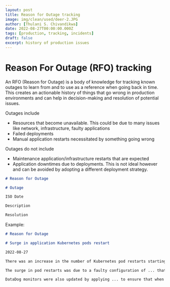 ```yaml
---
layout: post
title: Reason for Outage tracking
image: img/clean/used/deer-2.JPG
author: [Thulani S. Chivandikwa]
date: 2022-08-27T00:00:00.000Z
tags: [production, tracking, incidents]
draft: false
excerpt: history of production issues
---
```


# Reason For Outage (RFO) tracking

An RFO (Reason for Outage) is a body of knowledge for tracking known outages to learn from and to use as a reference when going back in time. This creates an actionable history of things that go wrong in production environments and can help in decision-making and resolution of potential issues.

Outages include

- Resources that become unavailable. This could be due to many issues like network, infrastructure, faulty applications
- Failed deployments
- Manual application restarts necessitated by something going wrong

Outages do not include

- Maintenance application/infrastructure restarts that are expected
- Application downtimes due to deployments. This is not ideal however and can be avoided by adopting a different deployment strategy.

```markdown
# Reason for Outage

# Outage

ISO Date

Description

Resolution
```

Example:

```markdown
# Reason for Outage

# Surge in application Kubernetes pods restart

2022-08-27

There was an increase in the number of Kubernetes pod restarts starting at ... and flagged by DataDog at ... . See the screenshot below.

The surge in pod restarts was due to a faulty configuration of ... that led to an increase in memory usage and eventually some Out of Memory Exceptions that were resulting in pod restarts. See details on the ticket ... about the misconfiguration and resolution.

DataDog monitors were also updated by applying ... to ensure that when something like this happens we will be notified within a shorter window.
```
